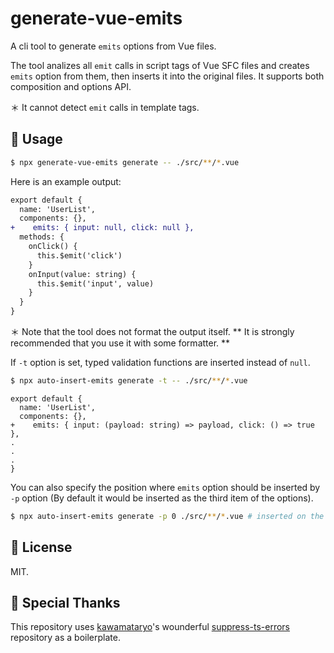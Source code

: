 # generate-vue-emits
A cli tool to generate `emits` options from Vue files.

The tool analizes all `emit` calls in script tags of Vue SFC files and creates `emits` option from them, then inserts it into the original files. It supports both composition and options API.

＊ It cannot detect `emit` calls in template tags.

## 🚀 Usage

```bash
$ npx generate-vue-emits generate -- ./src/**/*.vue
```

Here is an example output:

```diff
export default {
  name: 'UserList',
  components: {},
+    emits: { input: null, click: null },
  methods: {
    onClick() {
      this.$emit('click')
    }
    onInput(value: string) {
      this.$emit('input', value)
    }
  }
}
```

＊ Note that the tool does not format the output itself. ** It is strongly recommended that you use it with some formatter. **

If `-t` option is set, typed validation functions are inserted instead of `null`.

```bash
$ npx auto-insert-emits generate -t -- ./src/**/*.vue
```

```ts:example
export default {
  name: 'UserList',
  components: {},
+    emits: { input: (payload: string) => payload, click: () => true },
.
.
.
}
```

You can also specify the position where `emits` option should be inserted by `-p` option (By default it would be inserted as the third item of the options).

```bash
$ npx auto-insert-emits generate -p 0 ./src/**/*.vue # inserted on the top.
```

## 📄 License

MIT.

## 🙏 Special Thanks

This repository uses [kawamataryo](https://github.com/kawamataryo)'s wounderful [suppress-ts-errors](https://github.com/kawamataryo/suppress-ts-errors) repository as a boilerplate.
